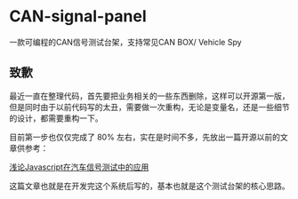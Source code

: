# CAN-signal-panel
一款可编程的CAN信号测试台架，支持常见CAN BOX/ Vehicle Spy

## 致歉

最近一直在整理代码，首先要把业务相关的一些东西删除，这样可以开源第一版，但是同时由于以前代码写的太丑，需要做一次重构，无论是变量名，还是一些细节的设计，都需要重构一下。

目前第一步也仅仅完成了 80% 左右，实在是时间不多，先放出一篇开源以前的文章供参考：

[浅论Javascript在汽车信号测试中的应用](https://www.cnblogs.com/TsingJyujing/p/6851580.html)

这篇文章也就是在开发完这个系统后写的，基本也就是这个测试台架的核心思路。
